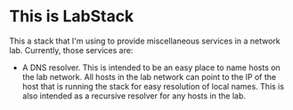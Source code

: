 # This is LabStack

This a stack that I'm using to provide miscellaneous services in a network lab.
Currently, those services are:

- A DNS resolver. This is intended to be an easy place to name hosts on the lab
  network. All hosts in the lab network can point to the IP of the host that is
  running the stack for easy resolution of local names. This is also intended
  as a recursive resolver for any hosts in the lab.
